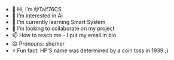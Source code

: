 - 👋 Hi, I’m @Taif76CS
- 👀 I’m interested in Ai 
- 🌱 I’m currently learning Smart System 
- 💞️ I’m looking to collaborate on my project 
- 📫 How to reach me - I put my email in bio
- 😄 Pronouns: she/her
- ⚡ Fun fact: HP'S name was determined by a coin toss in 1939 ;)

<!---
Taif76CS/Taif76CS is a ✨ special ✨ repository because its `README.md` (this file) appears on your GitHub profile.
You can click the Preview link to take a look at your changes.
--->
